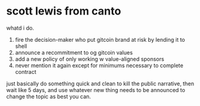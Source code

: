 # scott lewis from canto

whatd i do.

1. fire the decision-maker who put gitcoin brand at risk by lending it to shell
1. announce a recommitment to og gitcoin values
1. add a new policy of only working w value-aligned sponsors
1. never mention it again except for minimums necessary to complete contract

just basically do something quick and clean to kill the public narrative, then wait like 5 days, and use whatever new thing needs to be announced to change the topic as best you can.
